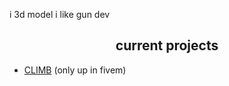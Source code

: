 i 3d model
i like gun dev

<h2 align="center">current projects</h2>

- [CLIMB](https://discord.gg/climb) (only up in fivem)
